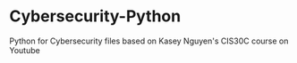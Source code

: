 # Cybersecurity-Python
Python for Cybersecurity files based on Kasey Nguyen's CIS30C course on Youtube
